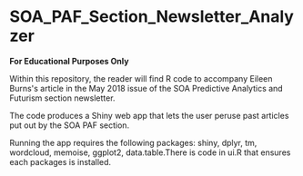 # SOA_PAF_Section_Newsletter_Analyzer

**For Educational Purposes Only**
  
Within this repository, the reader will find R code to accompany Eileen Burns's 
article in the May 2018 issue of the SOA Predictive Analytics and Futurism 
section newsletter. 

The code produces a Shiny web app that lets the user peruse past articles
put out by the SOA PAF section.

Running the app requires the following packages: shiny, dplyr, tm, wordcloud, 
memoise, ggplot2, data.table.There is code in ui.R that ensures each packages is 
installed.
